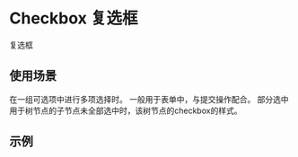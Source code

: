 # Checkbox 复选框

复选框

## 使用场景

在一组可选项中进行多项选择时。
一般用于表单中，与提交操作配合。
部分选中用于树节点的子节点未全部选中时，该树节点的checkbox的样式。

## 示例

